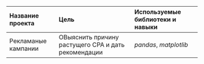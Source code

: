 | Название проекта | Цель | Используемые библиотеки и навыки| 
| :---------------------- | :---------------------- | :---------------------- |
| Рекламаные кампании | ОВыяснить причину растущего CPA и дать рекомендации | *pandas*, *matplotlib* |

